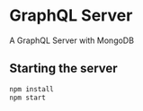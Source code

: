 # GraphQL Server
A GraphQL Server with MongoDB

## Starting the server

```bash
npm install
npm start
```
